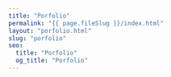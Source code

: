 ```yaml
---
title: "Porfolio"
permalink: "{{ page.fileSlug }}/index.html"
layout: "porfolio.html"
slug: "porfolio"
seo:
  title: "Porfolio"
  og_title: "Porfolio"
---
```

